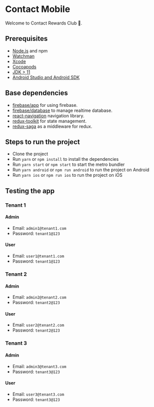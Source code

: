 # Contact Mobile

Welcome to Contact Rewards Club 👋.

## Prerequisites

- [Node.js](https://nodejs.org) and npm
- [Watchman](https://facebook.github.io/watchman)
- [Xcode](https://developer.apple.com/xcode)
- [Cocoapods](https://cocoapods.org)
- [JDK > 11](https://www.oracle.com/java/technologies/javase-jdk11-downloads.html)
- [Android Studio and Android SDK](https://developer.android.com/studio)

## Base dependencies

- [firebase/app](https://rnfirebase.io) for using firebase.
- [firebase/database](https://rnfirebase.io/database/usage) to manage realtime database.
- [react-navigation](https://reactnavigation.org/) navigation library.
- [redux-toolkit](https://redux-toolkit.js.org/introduction/getting-started) for state management.
- [redux-saga](https://redux-saga.js.org) as a middleware for redux.

## Steps to run the project

- Clone the project
- Run `yarn` or `npm install` to install the dependencies
- Run `yarn start` or `npm start` to start the metro bundler
- Run `yarn android` or `npm run android` to run the project on Android
- Run `yarn ios` or `npm run ios` to run the project on iOS

## Testing the app
### Tenant 1
#### Admin
- Email: `admin1@tenant1.com`
- Password: `tenant1@123`
#### User
- Email: `user1@tenant1.com`
- Password: `tenant1@123`
### Tenant 2
#### Admin
- Email: `admin2@tenant2.com`
- Password: `tenant2@123`
#### User
- Email: `user2@tenant2.com`
- Password: `tenant2@123`
### Tenant 3
#### Admin
- Email: `admin3@tenant3.com`
- Password: `tenant3@123`
#### User
- Email: `user3@tenant3.com`
- Password: `tenant3@123`
